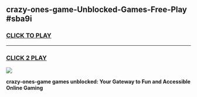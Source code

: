 
## crazy-ones-game-Unblocked-Games-Free-Play #sba9i
<h3>
<a href="https://us.freeplayer.one?title=crazy-ones-game&ref=9M">CLICK TO PLAY</a></h3>
<hr>

<h3>
<a href="https://us.freeplayer.one?title=crazy-ones-game&ref=9M">CLICK 2 PLAY</a>
  
</h3>

<a href="https://us.freeplayer.one?title=crazy-ones-game&ref=9M"><img src="https://clearcache.store/games.png"></a>


**crazy-ones-game games unblocked: Your Gateway to Fun and Accessible Online Gaming**
